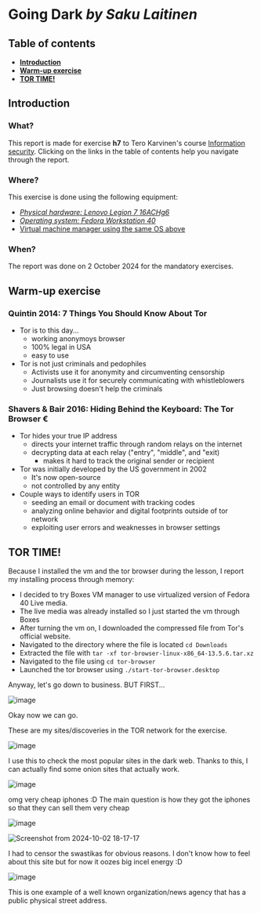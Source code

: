 # Going Dark _by Saku Laitinen_

## Table of contents

- **[Introduction](https://github.com/KebabGarva/basic-network-security/blob/main/h7.md#introduction)**
- **[Warm-up exercise](https://github.com/KebabGarva/basic-network-security/blob/main/h7.md#warm-up-exercise)**
- **[TOR TIME!](https://github.com/KebabGarva/basic-network-security/blob/main/h7.md#tor-time)**

## Introduction

### What?

This report is made for exercise **h7** to Tero Karvinen's course [Information security](https://terokarvinen.com/information-security/). Clicking on the links in the table of contents help you navigate through the report.

### Where?

This exercise is done using the following equipment:

- [*Physical hardware: Lenovo Legion 7 16ACHg6*](https://nanoreview.net/en/laptop/lenovo-legion-7-2021-amd?m=c.1_g.3_r.3_s.3)
- [*Operating system: Fedora Workstation 40*](https://fedoraproject.org/workstation/download)
- [Virtual machine manager using the same OS above]()

### When?

The report was done on 2 October 2024 for the mandatory exercises.

## Warm-up exercise

### Quintin 2014: 7 Things You Should Know About Tor

- Tor is to this day...
  - working anonymoys browser
  - 100% legal in USA
  - easy to use
- Tor is not just criminals and pedophiles
  - Activists use it for anonymity and circumventing censorship
  - Journalists use it for securely communicating with whistleblowers
  - Just browsing doesn't help the criminals

### Shavers & Bair 2016: Hiding Behind the Keyboard: The Tor Browser €

- Tor hides your true IP address
  - directs your internet traffic through random relays on the internet
  - decrypting data at each relay ("entry", "middle", and "exit)
    - makes it hard to track the original sender or recipient
- Tor was initially developed by the US government in 2002
  - It's now open-source
  - not controlled by any entity
- Couple ways to identify users in TOR
  - seeding an email or document with tracking codes
  - analyzing online behavior and digital footprints outside of tor network
  - exploiting user errors and weaknesses in browser settings


## TOR TIME!

Because I installed the vm and the tor browser during the lesson, I report my installing process through memory:

- I decided to try Boxes VM manager to use virtualized version of Fedora 40 Live media.
- The live media was already installed so I just started the vm through Boxes
- After turning the vm on, I downloaded the compressed file from Tor's official website.
- Navigated to the directory where the file is located `cd Downloads`
- Extracted the file with `tar -xf tor-browser-linux-x86_64-13.5.6.tar.xz`
- Navigated to the file using `cd tor-browser`
- Launched the tor browser using `./start-tor-browser.desktop`

Anyway, let's go down to business. BUT FIRST...

![image](https://github.com/user-attachments/assets/44555fdc-8f1f-46f2-b49d-8221f49f9318)

Okay now we can go.

These are my sites/discoveries in the TOR network for the exercise.

![image](https://github.com/user-attachments/assets/78a27a98-5cee-493c-84e8-3191aa1520bf)

I use this to check the most popular sites in the dark web. Thanks to this, I can actually find some onion sites that actually work.

![image](https://github.com/user-attachments/assets/e988e724-a117-4e6e-b851-039f88873318)

omg very cheap iphones :D The main question is how they got the iphones so that they can sell them very cheap

![image](https://github.com/user-attachments/assets/ea90cad7-d851-4e83-8031-71666d87eaef)

![Screenshot from 2024-10-02 18-17-17](https://github.com/user-attachments/assets/96d1b634-4166-4c61-87cc-0194122ac947)

I had to censor the swastikas for obvious reasons. I don't know how to feel about this site but for now it oozes big incel energy :D

![image](https://github.com/user-attachments/assets/255cf107-9ae2-45a6-a3ed-8cc142dcbad4)

This is one example of a well known organization/news agency that has a public physical street address.
















